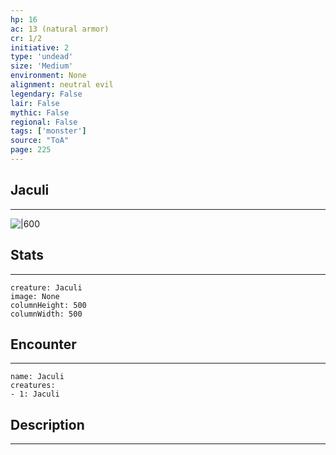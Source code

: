```yaml
---
hp: 16
ac: 13 (natural armor)
cr: 1/2
initiative: 2
type: 'undead'    
size: 'Medium'
environment: None
alignment: neutral evil
legendary: False
lair: False
mythic: False
regional: False
tags: ['monster']
source: "ToA"
page: 225
---
```


## Jaculi
---

![|600](D:/Program%20Files/5e.tools/img/bestiary/ToA/Jaculi.jpg)

## Stats
---

```statblock
creature: Jaculi
image: None
columnHeight: 500
columnWidth: 500
```

## Encounter
---

```encounter-table
name: Jaculi
creatures:
- 1: Jaculi
```

## Description
---




